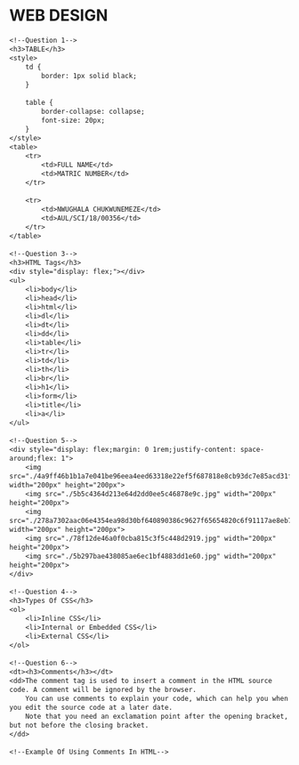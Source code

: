 
<html lang="en">

<head>
    <meta charset="UTF-8">
    <title>GST 311(WEB DESIGN)</title>
</head>

<body>
    <!--Question 2-->
    <h1>WEB DESIGN</h1>

    <!--Question 1-->
    <h3>TABLE</h3>
    <style>
        td {
            border: 1px solid black;
        }

        table {
            border-collapse: collapse;
            font-size: 20px;
        }
    </style>
    <table>
        <tr>
            <td>FULL NAME</td>
            <td>MATRIC NUMBER</td>
        </tr>

        <tr>   
            <td>NWUGHALA CHUKWUNEMEZE</td>
            <td>AUL/SCI/18/00356</td>
        </tr>
    </table>

    <!--Question 3-->
    <h3>HTML Tags</h3>
    <div style="display: flex;"></div>
    <ul>
        <li>body</li>
        <li>head</li>
        <li>html</li>
        <li>dl</li>
        <li>dt</li>
        <li>dd</li>
        <li>table</li>
        <li>tr</li>
        <li>td</li>
        <li>th</li>
        <li>br</li>
        <li>h1</li>
        <li>form</li>
        <li>title</li>
        <li>a</li>
    </ul>

    <!--Question 5-->
    <div style="display: flex;margin: 0 1rem;justify-content: space-around;flex: 1">
        <img src="./4a9ff46b1b1a7e041be96eea4eed63318e22ef5f687818e8cb93dc7e85acd31f.jpg" width="200px" height="200px">
        <img src="./5b5c4364d213e64d2dd0ee5c46878e9c.jpg" width="200px" height="200px">
        <img src="./278a7302aac06e4354ea98d30bf640890386c9627f65654820c6f91117ae8eb7.jpg" width="200px" height="200px">
        <img src="./78f12de46a0f0cba815c3f5c448d2919.jpg" width="200px" height="200px">
        <img src="./5b297bae438085ae6ec1bf4883dd1e60.jpg" width="200px" height="200px">
    </div>

    <!--Question 4-->
    <h3>Types Of CSS</h3>
    <ol>
        <li>Inline CSS</li>
        <li>Internal or Embedded CSS</li>
        <li>External CSS</li>
    </ol>

    <!--Question 6-->
    <dt><h3>Comments</h3></dt>
    <dd>The comment tag is used to insert a comment in the HTML source code. A comment will be ignored by the browser.
        You can use comments to explain your code, which can help you when you edit the source code at a later date.
        Note that you need an exclamation point after the opening bracket, but not before the closing bracket.
    </dd>

    <!--Example Of Using Comments In HTML-->
</body>
</html>
